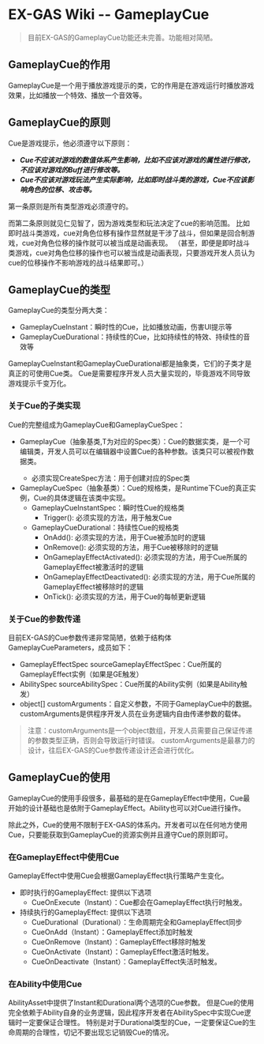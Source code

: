 # EX-GAS Wiki -- GameplayCue
>目前EX-GAS的GameplayCue功能还未完善。功能相对简陋。
## GameplayCue的作用
GameplayCue是一个用于播放游戏提示的类，它的作用是在游戏运行时播放游戏效果，比如播放一个特效、播放一个音效等。

## GameplayCue的原则
Cue是游戏提示，他必须遵守以下原则：
- _**Cue不应该对游戏的数值体系产生影响，比如不应该对游戏的属性进行修改，不应该对游戏的Buff进行修改等。**_
- _**Cue不应该对游戏玩法产生实际影响，比如即时战斗类的游戏，Cue不应该影响角色的位移、攻击等。**_

第一条原则是所有类型游戏必须遵守的。

而第二条原则就见仁见智了，因为游戏类型和玩法决定了cue的影响范围。
比如即时战斗类游戏，cue对角色位移有操作显然就是干涉了战斗，但如果是回合制游戏，cue对角色位移的操作就可以被当成是动画表现。
（甚至，即便是即时战斗类游戏，cue对角色位移的操作也可以被当成是动画表现，只要游戏开发人员认为cue的位移操作不影响游戏的战斗结果即可。）

## GameplayCue的类型
GameplayCue的类型分两大类：
- GameplayCueInstant：瞬时性的Cue，比如播放动画，伤害UI提示等
- GameplayCueDurational：持续性的Cue，比如持续性的特效、持续性的音效等

GameplayCueInstant和GameplayCueDurational都是抽象类，它们的子类才是真正的可使用Cue类。
Cue是需要程序开发人员大量实现的，毕竟游戏不同导致游戏提示千变万化。

### 关于Cue的子类实现
Cue的完整组成为GameplayCue和GameplayCueSpec：
- GameplayCue<T>（抽象基类,T为对应的Spec类）：Cue的数据实类，是一个可编辑类，开发人员可以在编辑器中设置Cue的各种参数。该类只可以被视作数据类。
  - 必须实现CreateSpec方法：用于创建对应的Spec类
- GameplayCueSpec（抽象基类）：Cue的规格类，是Runtime下Cue的真正实例，Cue的具体逻辑在该类中实现。
  - GameplayCueInstantSpec：瞬时性Cue的规格类
    - Trigger(): 必须实现的方法，用于触发Cue
  - GameplayCueDurational：持续性Cue的规格类
    - OnAdd(): 必须实现的方法，用于Cue被添加时的逻辑
    - OnRemove(): 必须实现的方法，用于Cue被移除时的逻辑
    - OnGameplayEffectActivated(): 必须实现的方法，用于Cue所属的GameplayEffect被激活时的逻辑
    - OnGameplayEffectDeactivated(): 必须实现的方法，用于Cue所属的GameplayEffect被移除时的逻辑
    - OnTick(): 必须实现的方法，用于Cue的每帧更新逻辑

### 关于Cue的参数传递
目前EX-GAS的Cue参数传递非常简陋，依赖于结构体GameplayCueParameters，成员如下：
- GameplayEffectSpec sourceGameplayEffectSpec：Cue所属的GameplayEffect实例（如果是GE触发）
- AbilitySpec sourceAbilitySpec：Cue所属的Ability实例（如果是Ability触发）
- object[] customArguments：自定义参数，不同于GameplayCue中的数据。
customArguments是供程序开发人员在业务逻辑内自由传递参数的载体。
>注意：customArguments是一个object数组，开发人员需要自己保证传递的参数类型正确，否则会导致运行时错误。
customArguments是最暴力的设计，往后EX-GAS的Cue参数传递设计还会进行优化。
## GameplayCue的使用
GameplayCue的使用手段很多，最基础的是在GameplayEffect中使用，Cue最开始的设计基础也是依附于GameplayEffect。Ability也可以对Cue进行操作。

除此之外，Cue的使用不限制于EX-GAS的体系内。开发者可以在任何地方使用Cue，只要能获取到GameplayCue的资源实例并且遵守Cue的原则即可。

### 在GameplayEffect中使用Cue
GameplayEffect中使用Cue会根据GameplayEffect执行策略产生变化。
- 即时执行的GameplayEffect: 提供以下选项
  - CueOnExecute（Instant）：Cue都会在GameplayEffect执行时触发。
- 持续执行的GameplayEffect: 提供以下选项
  - CueDurational（Durational）：生命周期完全和GameplayEffect同步
  - CueOnAdd（Instant）：GameplayEffect添加时触发
  - CueOnRemove（Instant）：GameplayEffect移除时触发
  - CueOnActivate（Instant）：GameplayEffect激活时触发。
  - CueOnDeactivate（Instant）：GameplayEffect失活时触发。

### 在Ability中使用Cue
AbilityAsset中提供了Instant和Durational两个选项的Cue参数。
但是Cue的使用完全依赖于Ability自身的业务逻辑，因此程序开发者在AbilitySpec中实现Cue逻辑时一定要保证合理性。
特别是对于Durational类型的Cue，一定要保证Cue的生命周期的合理性，切记不要出现忘记销毁Cue的情况。

